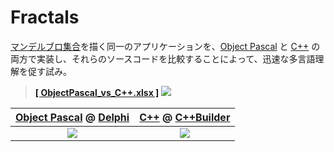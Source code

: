 # Fractals
[マンデルブロ集合](https://ja.wikipedia.org/wiki/マンデルブロ集合)を描く同一のアプリケーションを、[Object Pascal](https://ja.wikipedia.org/wiki/Object_Pascal) と [C++](https://ja.wikipedia.org/wiki/C%2B%2B) の両方で実装し、それらのソースコードを比較することによって、迅速な多言語理解を促す試み。

> [**[ ObjectPascal_vs_C++.xlsx ]**](https://github.com/LUXOPHIA/Fractals/raw/master/--------/ObjectPascal_vs_C%2B%2B.xlsx)
> [![](https://github.com/LUXOPHIA/Fractals/raw/master/--------/ObjectPascal_vs_C%2B%2B%20100dpi.png)](https://github.com/LUXOPHIA/Fractals/raw/master/--------/ObjectPascal_vs_C%2B%2B%20100dpi.png)

| [Object Pascal](https://ja.wikipedia.org/wiki/Object_Pascal) @ [Delphi](https://www.embarcadero.com/jp/products/delphi) | [C++](https://ja.wikipedia.org/wiki/C%2B%2B) @ [C++Builder](https://www.embarcadero.com/jp/products/cbuilder) |
|:--:|:--:|
| ![](https://github.com/LUXOPHIA/Fractals/raw/master/FractalD/--------/_SCREENSHOT/FractalD.png) | ![](https://github.com/LUXOPHIA/Fractals/raw/master/FractalC/--------/_SCREENSHOT/FractalC.png) |
